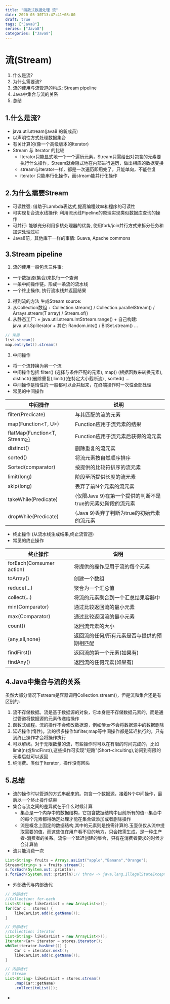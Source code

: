 ```yaml
---
title: "函数式数据处理 流"
date: 2020-05-30T13:47:41+08:00
draft: true
tags: ["Java8"]
series: ["Java8"]
categories: ["Java8"]
---
```

# 流(Stream)
1. 什么是流?
2. 为什么需要流?
3. 流的使用与流管道的构成: Stream pipeline 
4. Java中集合与流的关系
5. 总结


## 1.什么是流?
+ java.util.stream(java8 的新成员)
+ 以声明性方式处理数据集合
+ 有关计算的(像一个高级版本的Iterator)
+ Stream 与 Iterator 的比较
  + Iterator只能显式地一个一个遍历元素，Stream只需给出对包含的元素要执行什么操作，Stream就会隐式地在内部进行遍历，做出相应的数据变换
  + stream与Iterator一样，都是一次遍历即用完了，只能单向，不能往复
  + iterator 只能串行化操作，而stream能并行化操作

## 2.为什么需要Stream
+ 可读性强: 借助于Lambda表达式,提高编程效率和程序的可读性
+ 可实现复合流水线操作: 利用流水线Pipeline的原理实现类似数据库查询的操作
+ 可并行: 能够充分利用多核处理器的优势, 使用fork/join并行方式来拆分任务和加速处理过程
+ Java8前，其他库干一样的事情: Guava, Apache commons

## 3.Stream pipeline 
1. 流的使用一般包含三件事:
  + 一个数据源(集合)来执行一个查询
  + 一条中间操作链。形成一条流的流水线
  + 一个终止操作, 执行流水线并返回结果
2. 得到流的方法
  生成Stream source:
  1. 从Collection数组
    + Collection.stream() / Collection.parallelStream() / Arrays.stream(T array) / Stream.of()
  2. 从静态工厂:
    + java.util.stream.IntStrteam.range()
    + 自己构建: java.util.Spliterator 
    + 其它: Random.ints() / BitSet.stream() ...
  ```java
  // 常用
  list.stream()
  map.entrySet().stream()
  ```
3. 中间操作
+ 将一个流转换为另一个流
+ 中间操作包括 filter() (选择与条件匹配的元素), map() (根据函数来转换元素), distinct()(删除重复),limit()(在特定大小截断流) , sorted() ...
+ 中间操作是惰性的:一般都可以合并起来，在终端操作时一次性全部处理
+ 常见的中间操作
  
| 中间操作 | 说明 |
| ---- | ---- |
| filter(Predicate<T>) | 与其匹配的流的元素 |
| map(Function<T, U>) | Function应用于流元素的结果 |
| flatMap(Function<T, Stream<U>>) | Function应用于流元素后获得的流元素 |
| distinct() | 删除重复的流元素|
| sorted() | 将流元素按自然顺序排序|
| Sorted(comparator<T>) | 按提供的比较符排序的流元素|
| limit(long) | 阶段至所提供长度的流元素|
| skip(long) | 丢弃了前N个元素的流元素|
| takeWhile(Predicate<T>) | (仅限Java 9)在第一个提供的判断不是true的元素处阶段的流元素|
|dropWhile(Predicate<T>) |(Java 9)丢弃了判断为true的初始元素的流元素|

+ 终止操作 (从流水线生成结果,终止流管道)
+ 常见的终止操作

| 终止操作 | 说明 |
| ---- | ---- |
| forEach(Comsumer<T> action) | 将提供的操作应用于流的每个元素|
| toArray() | 创建一个数组|
|reduce(...) | 聚合为一个汇总值|
|collect(...)| 将流的元素聚合到一个汇总结果容器中|
|min(Comparator<T>)|通过比较返回流的最小元素|
|max(Comparator<T>)|通过比较返回流的最小元素|
|count() | 返回流元素的大小|
|{any,all,none}|返回流的任何/所有元素是否与提供的预期相匹配|
|findFirst()|返回流的第一个元素(如果有)|
|findAny()|返回流的任何元素(如果有)|


## 4.Java中集合与流的关系
虽然大部分情况下stream是容器调用Collection.stream()，但是流和集合还是有区别的:
1. 流不存储数据。流是基于数据源的对象，它本身是不存储数据元素的，而是通过管道将数据源的元素传递给操作
2. 函数式编程。流的操作不会修改数据源，例如filter不会将数据源中的数据删除
3. 延迟操作(惰性)。流的很多操作如filter,map等中间操作都是延迟执行的，只有到终止操作才会将操作执行
4. 可以解绑。对于无限数量的流，有些操作时可以在有限的时间完成的，比如limit(n)或findFirst(),这些操作可实现"短路"(Short-circuiting),访问到有限的元素后就可以返回
5. 纯消费。类似于Iterator，操作没有回头

## 5.总结
+ 流的操作时以管道的方式串起来的。包含一个数据源，接着N个中间操作，最后以一个终止操作结束
+ 集合与流之间的差异就在于什么时候计算
  + 集合是一个内存中的数据结构，它包含数据结构中目前所有的值--集合中的每个元素都得确定处理才能在集合做添加或者删除操作
  + 流是概念上固定的数据结构,其中的元素则是按需计算的.玉壶仅仅从流中提取需要的值，而这些值在用户看不见的地方，只会按需生成，是一种生产者-消费者的关系。流像一个延迟创建的集合，只有在消费者要求的时候才会计算值
+ 流只能消费一次
```java
List<String> fruits = Arrays.asList("apple","Banana","Orange");
Stream<String> s = fruits.stream();
s.forEach(System.out::println);
s.forEach(System.out::println);// throw -> java.lang.IllegalStateException:流已经被消费了
```
+ 外部迭代与内部迭代
```java
// 外部迭代
//Collection: for-each
List<String> likeCarList = new ArrayList<>();
for(Car c : stores) {
    likeCarList.add(c.getName());
}

// 外部迭代
//Collection: iterator
List<String> likeCarList = new ArrayList<>();
Iterator<Car> iterator = stores.iterator();
while(iterator.hasNext()) {
    Car c = iterator.next();
    likeCarList.add(c.getName());
}

// 内部迭代
// Stream
List<String> likeCarList = stores.stream()
    .map(Car::getName)
    .collect(toList());
```


+